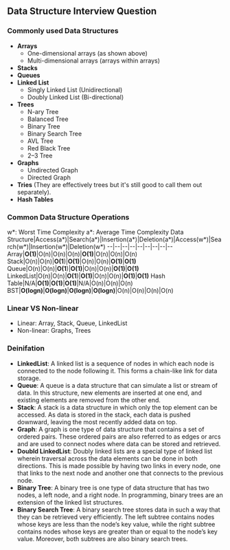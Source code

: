 ## Data Structure Interview Question

### Commonly used Data Structures
- **Arrays**
   - One-dimensional arrays (as shown above)
   - Multi-dimensional arrays (arrays within arrays)
- **Stacks**
- **Queues**
- **Linked List**
   - Singly Linked List (Unidirectional)
   - Doubly Linked List (Bi-directional)
- **Trees**
   - N-ary Tree
   - Balanced Tree
   - Binary Tree
   - Binary Search Tree
   - AVL Tree
   - Red Black Tree
   - 2–3 Tree
- **Graphs**
   - Undirected Graph
   - Directed Graph
- **Tries** (They are effectively trees but it's still good to call them out separately).
- **Hash Tables**

### Common Data Structure Operations
w*: Worst Time Complexity
a*: Average Time Complexity
Data Structure|Access(a*)|Search(a*)|Insertion(a*)|Deletion(a*)|Access(w*)|Search(w*)|Insertion(w*)|Deletion(w*)
--|--|--|--|--|--|--|--|--
Array|**O(1)**|O(n)|O(n)|O(n)|**O(1)**|O(n)|O(n)|O(n)
Stack|O(n)|O(n)|**O(1**)|**O(1)**|O(n)|O(n)|**O(1)**|**O(1)**
Queue|O(n)|O(n)|**O(1**)|**O(1)**|O(n)|O(n)|**O(1)**|**O(1)**
LinkedList|O(n)|O(n)|**O(1**)|**O(1)**|O(n)|O(n)|**O(1)**|**O(1)**
Hash Table|N/A|**O(1)**|**O(1)**|**O(1)**|N/A|O(n)|O(n)|O(n)
BST|**O(logn)**|**O(logn)**|**O(logn)**|**O(logn)**|O(n)|O(n)|O(n)|O(n)

### Linear VS Non-linear
- Linear: Array, Stack, Queue, LinkedList
- Non-linear: Graphs, Trees

### Deinifation
- **LinkedList**: A linked list is a sequence of nodes in which each node is connected to the node following it. This forms a chain-like link for data storage.
- **Queue**: A queue is a data structure that can simulate a list or stream of data. In this structure, new elements are inserted at one end, and existing elements are removed from the other end.
- **Stack**: A stack is a data structure in which only the top element can be accessed. As data is stored in the stack, each data is pushed downward, leaving the most recently added data on top.
- **Graph**: A graph is one type of data structure that contains a set of ordered pairs. These ordered pairs are also referred to as edges or arcs and are used to connect nodes where data can be stored and retrieved.
- **Doubld LinkedList**: Doubly linked lists are a special type of linked list wherein traversal across the data elements can be done in both directions. This is made possible by having two links in every node, one that links to the next node and another one that connects to the previous node.
- **Binary Tree**: A binary tree is one type of data structure that has two nodes, a left node, and a right node. In programming, binary trees are an extension of the linked list structures.
- **Binary Search Tree**: A binary search tree stores data in such a way that they can be retrieved very efficiently. The left subtree contains nodes whose keys are less than the node’s key value, while the right subtree contains nodes whose keys are greater than or equal to the node’s key value. Moreover, both subtrees are also binary search trees.
